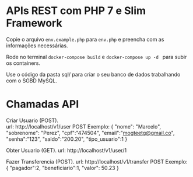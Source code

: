 # APIs REST com PHP 7 e Slim Framework

Copie o arquivo `env.example.php` para `env.php` e preencha com as informações necessárias.

Rode no terminal `docker-compose build` e ` docker-compose up -d  ` para subir os containers.

Use o código da pasta sql/ para criar o seu banco de dados trabalhando com o SGBD MySQL.

<h1>Chamadas API</h1>

Criar Usuario (POST). <br>
url: http://localhost/v1/user
POST Exemplo:
{
	"nome": "Marcelo",
	"sobrenome": "Perez",
	"cpf":"474504",
	"email":"mogteetg@gmail.co",
	"senha":"123",
	"saldo":"200.20",
	"tipo_usuario":1
}

Obter Usuario (GET). 
url: http://localhost/v1/user/1


Fazer Transferencia (POST). 
url: http://localhost/v1/transfer
POST Exemplo:
{
	"pagador":2,
	"beneficiario":1,
	"valor": 50.23
}
